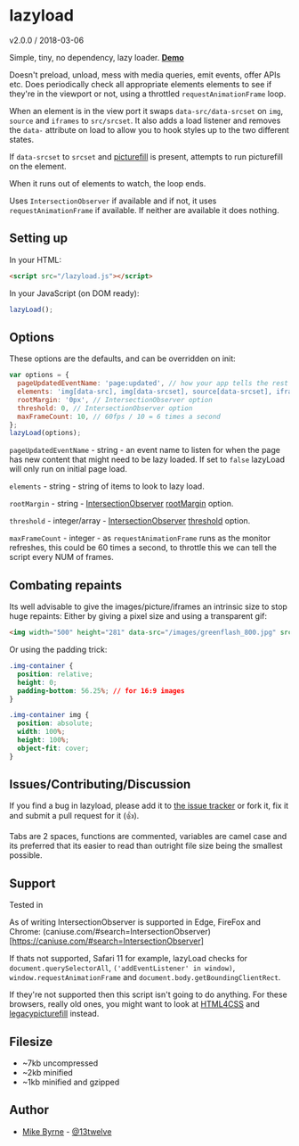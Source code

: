 # lazyload

v2.0.0 / 2018-03-06

Simple, tiny, no dependency, lazy loader. **[Demo](http://lazyload.dev.area17.com/)**

Doesn't preload, unload, mess with media queries, emit events, offer APIs etc.
Does periodically check all appropriate elements elements to see if they're in the viewport or not, using a throttled `requestAnimationFrame` loop.

When an element is in the view port it swaps `data-src/data-srcset` on `img`, `source` and `iframes` to `src/srcset`. It also adds a load listener and removes the `data-` attribute on load to allow you to hook styles up to the two different states.

If `data-srcset` to `srcset` and [picturefill](https://github.com/scottjehl/picturefill) is present, attempts to run picturefill on the element.

When it runs out of elements to watch, the loop ends.

Uses `IntersectionObserver` if available and if not, it uses `requestAnimationFrame` if available. If neither are available it does nothing.

## Setting up

In your HTML:

```HTML
<script src="/lazyload.js"></script>
```

In your JavaScript (on DOM ready):

```JavaScript
lazyLoad();
```

## Options

These options are the defaults, and can be overridden on init:

```JavaScript
var options = {
  pageUpdatedEventName: 'page:updated', // how your app tells the rest of the app an update happened
  elements: 'img[data-src], img[data-srcset], source[data-srcset], iframe[data-src], video[data-src]', // maybe you just want images?
  rootMargin: '0px', // IntersectionObserver option
  threshold: 0, // IntersectionObserver option
  maxFrameCount: 10, // 60fps / 10 = 6 times a second
};
lazyLoad(options);
```

`pageUpdatedEventName` - string - an event name to listen for when the page has new content that might need to be lazy loaded. If set to `false` lazyLoad will only run on initial page load.

`elements` - string - string of items to look to lazy load.

`rootMargin` - string - [IntersectionObserver](https://developer.mozilla.org/en-US/docs/Web/API/IntersectionObserver/IntersectionObserver) [rootMargin](https://developer.mozilla.org/en-US/docs/Web/API/IntersectionObserver/rootMargin) option.

`threshold` - integer/array - [IntersectionObserver](https://developer.mozilla.org/en-US/docs/Web/API/IntersectionObserver/IntersectionObserver) [threshold](https://developer.mozilla.org/en-US/docs/Web/API/IntersectionObserver/thresholds) option.

`maxFrameCount` - integer - as `requestAnimationFrame` runs as the monitor refreshes, this could be 60 times a second, to throttle this we can tell the script every NUM of frames.

## Combating repaints

Its well advisable to give the images/picture/iframes an intrinsic size to stop huge repaints: Either by giving a pixel size and using a transparent gif:

```HTML
<img width="500" height="281" data-src="/images/greenflash_800.jpg" src="data:image/gif;base64,R0lGODlhAQABAAAAACH5BAEKAAEALAAAAAABAAEAAAICTAEAOw==">;
```

Or using the padding trick:

```CSS
.img-container {
  position: relative;
  height: 0;
  padding-bottom: 56.25%; // for 16:9 images
}

.img-container img {
  position: absolute;
  width: 100%;
  height: 100%;
  object-fit: cover;
}
```

## Issues/Contributing/Discussion

If you find a bug in lazyload, please add it to [the issue tracker](https://github.com/area17/lazyload/issues) or fork it, fix it and submit a pull request for it (👍).

Tabs are 2 spaces, functions are commented, variables are camel case and its preferred that its easier to read than outright file size being the smallest possible.

## Support

Tested in

As of writing IntersectionObserver is supported in Edge, FireFox and Chrome: (caniuse.com/#search=IntersectionObserver)[https://caniuse.com/#search=IntersectionObserver]

If thats not supported, Safari 11 for example, lazyLoad checks for `document.querySelectorAll`, `('addEventListener' in window)`, `window.requestAnimationFrame` and `document.body.getBoundingClientRect`.

If they're not supported then this script isn't going to do anything. For these browsers, really old ones, you might want to look at [HTML4CSS](https://github.com/area17/html4css) and [legacypicturefill](https://github.com/area17/legacypicturefill) instead.


## Filesize

* ~7kb uncompressed
* ~2kb minified
* ~1kb minified and gzipped

## Author

* [Mike Byrne](https://github.com/13twelve) - [@13twelve](https://twitter.com/13twelve)
